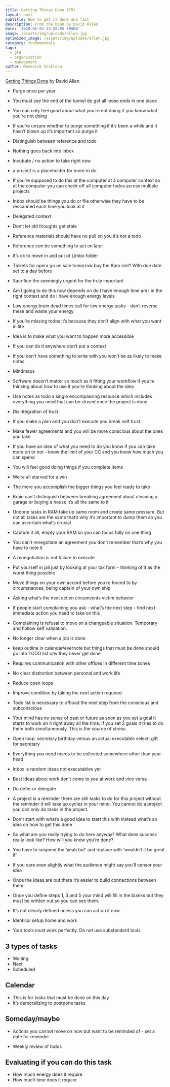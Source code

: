 ```yaml
---
title: Getting Things Done (TM)
layout: post
subtitle: How to get it done and fast
description: From the book by David Allen
date: '2020-05-03 13:28:05 +0900'
image: /assets/img/uploads/allen.jpg
optimized_image: /assets/img/uploads/allen.jpg
category: fundementals
tags:
  - gtd
  - organization
  - management
author: Maverick Stoklosa
---
```


[Getting Things Done](https://amzn.to/2SsQyaF) by David Allen


* Purge once per year 

* You must see the end of the tunnel do get all loose ends in one place

* You can only feel good about what you’re not doing if you know what you’re not doing

* If you’re unsure whether to purge something if it’s been a while and it hasn’t blown up it’s important so purge it 

* Distinguish between reference and todo

* Nothing goes back into inbox 

* Incubate / no action to take right now 

* a project is a placeholder for more to do 

* If you’re supposed to do this at the computer at a computer context so at the computer you can check off all computer todos across multiple projects 

* Inbox should be things you do or file otherwise they have to be rescanned each time you look at it 

* Delegated context 

* Don’t let old thoughts get stale

* Reference materials should have no pull on you it’s not a todo

* Reference *can* be something to act on later

* It’s ok to move in and out of Limbo folder

* Tickets for opera go on sale tomorrow buy the 8pm slot? With due date set to a day before 

* Sacrifice the seemingly urgent for the truly important 

* Am I going to do this now depends on do I have enough time am I in the right context and do I have enough energy levels 

* Low energy brain dead times call for low energy tasks - don’t reverse these and waste your energy 

* If you’re missing todos it’s because they don’t align with what you want in life

* Idea is to make what you want to happen more accessible 

* If you can do it anywhere don’t put a context 

* If you don’t have something to write with you won’t be as likely to make notes 

* Mindmaps

* Software doesn’t matter so much as it fitting your workflow if you’re thinking about how to use it you’re thinking about the idea 

* Use notes as todo a single encompassing resource which includes everything you need that can be closed once the project is done 

* Disintegration of trust 

* If you make a plan and you don’t execute you break self trust 

* Make fewer agreements and you will be more conscious about the ones you take

* If you have an idea of what you need to do you know if you can take more on or not - know the limit of your CC and you know how much you can spend

* You will feel good doing things if you complete items 

* We’re all starved for a win 

* The more you accomplish the bigger things you feel ready to take  

* Brain can’t distinguish between breaking agreement about cleaning a garage or buying a house it’s all the same to it 

* Undone tasks in RAM take up same room and create same pressure. But not all tasks are the same that’s why it’s important to dump them so you can ascertain what’s crucial 

* Capture it all, empty your RAM so you can focus fully on one thing 

* You can’t renegotiate an agreement you don’t remember that’s why you have to note it

* A renegotiation is not failure to execute 

* Put yourself in jail just by looking at your tax form - thinking of it as the worst thing possible 

* Move things on your own accord before you’re forced to by circumstances; being captain of your own ship

* Asking what’s the next action circumvents victim behavior 

* If people start complaining you ask - what’s the next step - find next immediate action you need to take on this 

* Complaining is refusal to move on a changeable situation. Temporary and hollow self validation. 

* No longer clear when a job is done

* keep outline in calendar/evernote but things that must be done should go into TODO list o/w they never get done

* Requires communication with other offices in different time zones

* No clear distinction between personal and work life 

* Reduce open loops 

* Improve condition by taking the next action required 

* Todo list is necessary to offload the next step from the conscious and subconscious 

* Your mind has no sense of past or future as soon as you set a goal it starts to work on it right away all the time. If you set 2 goals it tries to do them both simultaneously.  This is the source of stress. 

* Open loop: secretary birthday versus an actual executable select: gift for secretary 

* Everything you need needs to be collected somewhere other than your head 

* Inbox is random ideas not executables yet 

* Best ideas about work don’t come to you at work and vice versa 

* Do defer or delegate 

* A project is a reminder there are still tasks to do for this project without the reminder it will take up cycles in your mind. You cannot do a project you can only do tasks in the project. 

* Don’t start with what’s a good idea to start this with instead what’s an idea on how to get this done 

* So what are you really trying to do here anyway? What does success really look like? How will you know you’re done?

* You have to suspend the ‘yeah but’ and replace with ‘wouldn’t it be great if’

* If you care even slightly what the audience might say you’ll censor your idea

* Once the ideas are out there it’s easier to build connections between them

* Once you define steps 1, 3 and 5 your mind will fill in the blanks but they must be written out so you can see them. 

* It’s not clearly defined unless you can act on it now

* Identical setup home and work

* Your tools must work perfectly. Do not use substandard tools 

  

## 3 types of tasks

* Waiting 
* Next
* Scheduled 

## Calendar 

* This is for tasks that must be done on this day
* It’s demoralizing to postpone tasks 

## Someday/maybe

* Actions you cannot move on now but want to be reminded of - set a date for reminder 

* Weekly review of todos 

## Evaluating if you can do this task

* How much energy does it require
* How much time does it require


